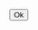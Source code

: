 <!DOCTYPE html>
<html lang="en">
<head>
<meta charset="UTF-8">
<meta http-equiv="Cache-Control" content="no-cache, no-store, must-revalidate"/>
<meta http-equiv="Pragma" content="no-cache"/>
<meta http-equiv="Expires" content="0"/>
<meta name="viewport" content="width=device-width, initial-scale=1.0">
<title>Auto Refresh and Redirect Page</title>
<link rel="stylesheet" href="style.css">
</head>
<body>
<button type="button" onclick="refreshAndRedirect()">Ok</button>
</body>
<script>
function refreshAndRedirect() {
   window.location.reload();
   setTimeout(function(){
       window.location.href = 'www.google.com';
   }, 2000); // 2000 milliseconds (2 seconds) delay before redirection
}
</script>
</html>